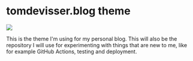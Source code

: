 # tomdevisser.blog theme

![](https://github.com/thomasdevisser/tomdevisser/actions/workflows/build-and-deploy.yml/badge.svg)

This is the theme I'm using for my personal blog. This will also be the
repository I will use for experimenting with things that are new to me, like
for example GitHub Actions, testing and deployment.
